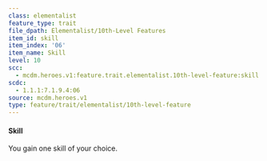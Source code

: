 ```yaml
---
class: elementalist
feature_type: trait
file_dpath: Elementalist/10th-Level Features
item_id: skill
item_index: '06'
item_name: Skill
level: 10
scc:
  - mcdm.heroes.v1:feature.trait.elementalist.10th-level-feature:skill
scdc:
  - 1.1.1:7.1.9.4:06
source: mcdm.heroes.v1
type: feature/trait/elementalist/10th-level-feature
---
```


#### Skill

You gain one skill of your choice.
